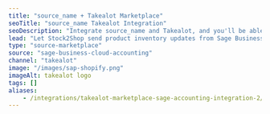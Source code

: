 ```yaml
---
title: "source_name + Takealot Marketplace"
seoTitle: "source_name Takealot Integration"
seoDescription: "Integrate source_name and Takealot, and you'll be able to streamline your workflow, simplify the ordering process and save time - and money. Find out more about how a source_name Takealot Integration can help your business."
lead: "Let Stock2Shop send product inventory updates from Sage Business Cloud Accounting (formerly Sage One) to the Takealot Marketplace. And if you are doing exclusively lead time orders, you can automate the raising of Takealot orders directly into your accounting software. Here’s how we can help you streamline your workflow."
type: "source-marketplace"
source: "sage-business-cloud-accounting"
channel: "takealot"
image: "/images/sap-shopify.png"
imageAlt: takealot logo
tags: []
aliases:
    - /integrations/takealot-marketplace-sage-accounting-integration-2/
---
```

